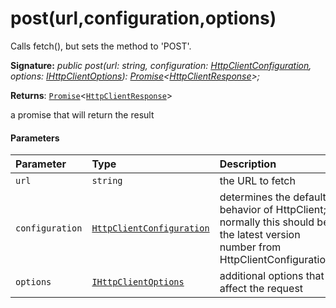 # post(url,configuration,options)



Calls fetch(), but sets the method to 'POST'.

**Signature:** _public post(url: string, configuration: [HttpClientConfiguration](../../sp-http.api/class/httpclientconfiguration.md),
    options: [IHttpClientOptions](../../sp-http.api/interface/ihttpclientoptions.md)): [Promise](../../web-apis.api/class/promise.md)<[HttpClientResponse](../../sp-http.api/class/httpclientresponse.md)>;_

**Returns**: [`Promise`](../../web-apis.api/class/promise.md)<[`HttpClientResponse`](../../sp-http.api/class/httpclientresponse.md)>



a promise that will return the result

#### Parameters


| Parameter	   | Type    | Description |
|:-------------|:---------------|:------------|
| `url`    | `string` | the URL to fetch |
| `configuration`    | [`HttpClientConfiguration`](../../sp-http.api/class/httpclientconfiguration.md) | determines the default behavior of HttpClient; normally this should be the latest version number from HttpClientConfigurations |
| `options`    | [`IHttpClientOptions`](../../sp-http.api/interface/ihttpclientoptions.md) | additional options that affect the request |


